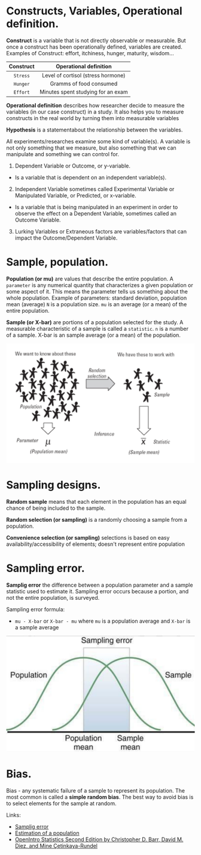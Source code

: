 # Constructs, Variables, Operational definition.

**Construct** is a variable that is not directly observable or measurable. But once a construct has been operationally 
defined, variables are created. Examples of Construct: effort, itchiness, hunger, maturity, wisdom...


|Construct      |       Operational definition            |
|   :---:       |                  :---:                   |
|`Stress`       |       Level of cortisol (stress hormone) |
|`Hunger`       |       Gramms of food consumed            |
|`Effort`       |       Minutes spent studying for an exam |

**Operational definition** describes how researcher decide to measure the variables (in our case construct) in a study. It also
  helps you to measure constructs in the real world by turning them into measurable variables 

**Hypothesis** is a statementabout the relationship between the variables.

All experiments/researches examine some kind of variable(s). A variable is not only something that we measure, but also something that we can manipulate and something we can control for.

1. Dependent Variable or Outcome, or y-variable.
  - Is a variable that is dependent on an independent variable(s).

2. Independent Variable sometimes called Experimental Variable or Manipulated Variable, or Predicted, or x-variable.
  - Is a variable that is being manipulated in an experiment in order to observe the effect on a Dependent Variable, sometimes called an Outcome Variable.

3. Lurking Variables or Extraneous factors are variables/factors that can impact the Outcome/Dependent Variable.


# Sample, population.

**Population (or mu)** are values that describe the entire population. 
A `parameter` is any numerical quantity that characterizes a given population or some aspect of it. This means the parameter tells us something about the whole population. Example of parameters: standard deviation, population mean (average)
`N` is a population size.
`mu` is an average (or a mean) of the entire population.

**Sample (or X-bar)** are portions of a population selected for the study. A measurable characteristic of a sample is called a `statistic`.
`n` is a number of a sample.
X-bar is an sample average (or a mean)  of the population.

![population vs sample](population_sample.png)

# Sampling designs.

**Random sample** means that each element in the population has an equal chance of being included to the sample. 

**Random selection (or sampling)** is a randomly choosing a sample from a population.

**Convenience selection (or sampling)** selections is based on easy availability/accessibility of elements; doesn't represent entire population


# Sampling error.

**Samplig error** the difference between a population parameter and a sample statistic used to estimate it. Sampling error occurs because a portion, and not the entire population, is surveyed.

Sampling error formula:
- `mu - X-bar` or `X-bar - mu` where `mu` is a population average and `X-bar` is a sample average

![sampling_error](sampling_error.png)


# Bias.

Bias - any systematic failure of a sample to represent its population. The most common is called a **simple random bias**. The best way to avoid bias is to select elements for the sample at random. 



Links:
- [Samplig error][1]
- [Estimation of a population][2]
- [OpenIntro Statistics Second Edition by Christopher D. Barr, David M. Diez, and Mine Çetinkaya-Rundel][3]

[1]: https://www.britannica.com/science/sampling-error
[2]: https://www.britannica.com/science/statistics/Estimation-of-a-population-mean#ref367452
[3]: https://www.openintro.org/stat/textbook.php?stat_book=os